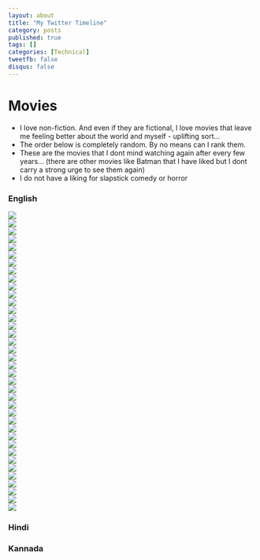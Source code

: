 ```yaml
---
layout: about
title: "My Twitter Timeline"
category: posts
published: true
tags: []
categories: [Technical]
tweetfb: false
disqus: false
---
```


# Movies

* I love non-fiction. And even if they are fictional, I love movies that leave me feeling better about the world and myself - uplifting sort…
* The order below is completely random. By no means can I rank them.
* These are the movies that I dont mind watching again after every few years... (there are other movies like Batman that I have liked but I dont carry a strong urge to see them again)
* I do not have a liking for slapstick comedy or horror

### English

<div class="container">
    <div class="row movierow">
        <div class="col-md-2">
            <a class="movieimg" href="http://www.imdb.com/title/tt0416449/">
                <img class="movieimg" src="http://bharathwrites.in/images/films/300.jpg"/>
            </a>
        </div>
        <div class="col-md-2">
            <a class="movieimg" href="http://www.imdb.com/title/tt0268978/">
                <img class="movieimg" src="http://bharathwrites.in/images/films/a beautiful mind.jpg"/>
            </a>
        </div>
        <div class="col-md-2">
            <a class="movieimg" href="http://www.imdb.com/title/tt0074119/">
                <img class="movieimg" src="http://bharathwrites.in/images/films/all the presidents men.jpg"/>
            </a>
        </div>
        <div class="col-md-2">
            <a class="movieimg" href="http://www.imdb.com/title/tt0472043/">
                <img class="movieimg" src="http://bharathwrites.in/images/films/apocalypto.jpg"/>
            </a>
        </div>
        <div class="col-md-2">
            <a class="movieimg" href="http://www.imdb.com/title/tt1024648/">
                <img class="movieimg" src="http://bharathwrites.in/images/films/argo.jpg"/>
            </a>
        </div>
        <div class="col-md-2">
            <a class="movieimg" href="http://www.imdb.com/title/tt0450259/">
                <img class="movieimg" src="http://bharathwrites.in/images/films/blood diamond.jpg"/>
            </a>
        </div>
    </div>
    <div class="row movierow">
        <div class="col-md-2">
            <a class="movieimg" href="http://www.imdb.com/title/tt0315327/">
                <img class="movieimg" src="http://bharathwrites.in/images/films/bruce almighty.jpg"/>
            </a>
        </div>
        <div class="col-md-2">
            <a class="movieimg" href="http://www.imdb.com/title/tt0162222/">
                <img class="movieimg" src="http://bharathwrites.in/images/films/cast away.jpg"/>
            </a>
        </div>
        <div class="col-md-2">
            <a class="movieimg" href="http://www.imdb.com/title/tt0472062/">
                <img class="movieimg" src="http://bharathwrites.in/images/films/charlie wilsons war.jpg"/>
            </a>
        </div>
        <div class="col-md-2">
            <a class="movieimg" href="http://www.imdb.com/title/tt1034303/">
                <img class="movieimg" src="http://bharathwrites.in/images/films/defiance.jpg"/>
            </a>
        </div>
        <div class="col-md-2">
            <a class="movieimg" href="http://www.imdb.com/title/tt0870111/">
                <img class="movieimg" src="http://bharathwrites.in/images/films/frost nixon.jpg"/>
            </a>
        </div>
        <div class="col-md-2">
            <a class="movieimg" href="http://www.imdb.com/title/tt0083987/">
                <img class="movieimg" src="http://bharathwrites.in/images/films/gandhi.jpg"/>
            </a>
        </div>
    </div>
    <div class="row">
        <div class="col-md-2">
            <a class="movieimg" href="http://www.imdb.com/title/tt0172495/">
                <img class="movieimg" src="http://bharathwrites.in/images/films/gladiator.jpg"/>
            </a>
        </div>
        <div class="col-md-2">
            <a class="movieimg" href="http://www.imdb.com/title/tt0395169/">
                <img class="movieimg" src="http://bharathwrites.in/images/films/hotel rwanda.jpg"/>
            </a>
        </div>
        <div class="col-md-2">
            <a class="movieimg" href="http://www.imdb.com/title/tt1645089/">
                <img class="movieimg" src="http://bharathwrites.in/images/films/inside job.jpg"/>
            </a>
        </div>
        <div class="col-md-2">
            <a class="movieimg" href="http://www.imdb.com/title/tt1057500/">
                <img class="movieimg" src="http://bharathwrites.in/images/films/invictus.jpg"/>
            </a>
        </div>
        <div class="col-md-2">
            <a class="movieimg" href="http://www.imdb.com/title/tt0498380/">
                <img class="movieimg" src="http://bharathwrites.in/images/films/letters from iwo jima.jpg"/>
            </a>
        </div>
        <div class="col-md-2">
            <a class="movieimg" href="http://www.imdb.com/title/tt0443272/">
                <img class="movieimg" src="http://bharathwrites.in/images/films/lincoln.jpg"/>
            </a>
        </div>
    </div>
    <div class="row movierow">
        <div class="col-md-2">
            <a class="movieimg" href="http://www.imdb.com/title/tt1615147/">
                <img class="movieimg" src="http://bharathwrites.in/images/films/margin call.jpg"/>
            </a>
        </div>
        <div class="col-md-2">
            <a class="movieimg" href="http://www.imdb.com/title/tt1210166/">
                <img class="movieimg" src="http://bharathwrites.in/images/films/moneyball.jpg"/>
            </a>
        </div>
        <div class="col-md-2">
            <a class="movieimg" href="http://www.imdb.com/title/tt0408306/">
                <img class="movieimg" src="http://bharathwrites.in/images/films/munich.jpg"/>
            </a>
        </div>
        <div class="col-md-2">
            <a class="movieimg" href="http://www.imdb.com/title/tt0132477/">
                <img class="movieimg" src="http://bharathwrites.in/images/films/october sky.jpg"/>
            </a>
        </div>
        <div class="col-md-2">
            <a class="movieimg" href="http://www.imdb.com/title/tt0120815/">
                <img class="movieimg" src="http://bharathwrites.in/images/films/saving private ryan.jpg"/>
            </a>
        </div>
        <div class="col-md-2">
            <a class="movieimg" href="http://www.imdb.com/title/tt0108052/">
                <img class="movieimg" src="http://bharathwrites.in/images/films/schindlers list.jpg"/>
            </a>
        </div>
    </div>
    <div class="row movierow">
        <div class="col-md-2">
            <a class="movieimg" href="http://www.imdb.com/title/tt2125608/">
                <img class="movieimg" src="http://bharathwrites.in/images/films/searching for the sugarman.jpg"/>
            </a>
        </div>
        <div class="col-md-2">
            <a class="movieimg" href="http://www.imdb.com/title/tt0050212/">
                <img class="movieimg" src="http://bharathwrites.in/images/films/the bridge on the river kwai.jpg"/>
            </a>
        </div>
        <div class="col-md-2">
            <a class="movieimg" href="http://www.imdb.com/title/tt1504320/">
                <img class="movieimg" src="http://bharathwrites.in/images/films/the kings speech.jpg"/>
            </a>
        </div>
        <div class="col-md-2">
            <a class="movieimg" href="http://www.imdb.com/title/tt0455590/">
                <img class="movieimg" src="http://bharathwrites.in/images/films/the last king of scotland.jpg"/>
            </a>
        </div>
        <div class="col-md-2">
            <a class="movieimg" href="http://www.imdb.com/title/tt0454921/">
                <img class="movieimg" src="http://bharathwrites.in/images/films/the pursuit of happiness.jpg"/>
            </a>
        </div>
        <div class="col-md-2">
            <a class="movieimg" href="http://www.imdb.com/title/tt0111161/">
                <img class="movieimg" src="http://bharathwrites.in/images/films/the shawshank redemption.jpg"/>
            </a>
        </div>
    </div>
    <div class="row movierow">
        <div class="col-md-2">
            <a class="movieimg" href="http://www.imdb.com/title/tt0362227/">
                <img class="movieimg" src="http://bharathwrites.in/images/films/the terminal.jpg"/>
            </a>
        </div>
        <div class="col-md-2">
            <a class="movieimg" href="http://www.imdb.com/title/tt0120863/">
                <img class="movieimg" src="http://bharathwrites.in/images/films/the thin red line.jpg"/>
            </a>
        </div>
        <div class="col-md-2">
            <a class="movieimg" href="http://www.imdb.com/title/tt0412080/">
                <img class="movieimg" src="http://bharathwrites.in/images/films/the worlds fastest indian.jpg"/>
            </a>
        </div>
        <div class="col-md-2">
            <a class="movieimg" href="http://www.imdb.com/title/tt0146309/">
                <img class="movieimg" src="http://bharathwrites.in/images/films/thirteen days.jpg"/>
            </a>
        </div>
        <div class="col-md-2">
            <a class="movieimg" href="http://www.imdb.com/title/tt2083383/">
                <img class="movieimg" src="http://bharathwrites.in/images/films/trouble with the curve.jpg"/>
            </a>
        </div>
        <div class="col-md-2">
            <a class="movieimg" href="http://www.imdb.com/title/tt0985699/">
                <img class="movieimg" src="http://bharathwrites.in/images/films/valkyrie.jpg"/>
            </a>
        </div>
    </div>
    <div class="row movierow">
        <div class="col-md-2">
            <a class="movieimg" href="http://www.imdb.com/title/tt0094291/">
                <img class="movieimg" src="http://bharathwrites.in/images/films/wall street.jpg"/>
            </a>
        </div>
        <div class="col-md-2">
            <a class="movieimg" href="">
                <img class="movieimg" src="http://bharathwrites.in/images/films/.jpg"/>
            </a>
        </div>
    </div>
</div>


### Hindi


### Kannada

